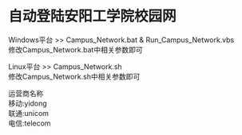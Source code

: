 自动登陆安阳工学院校园网
=================================

Windows平台 >> Campus_Network.bat & Run_Campus_Network.vbs<br>
修改Campus_Network.bat中相关参数即可<br>

Linux平台 >> Campus_Network.sh<br>
修改Campus_Network.sh中相关参数即可<br>

运营商名称<br>
移动:yidong<br>
联通:unicom<br>
电信:telecom<br>
